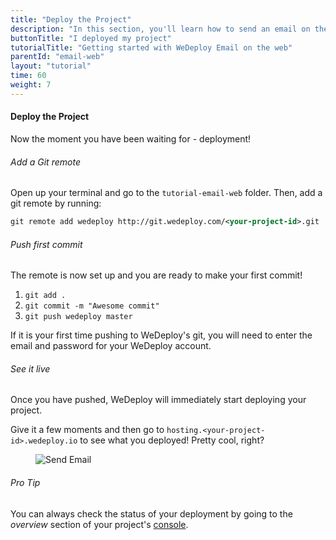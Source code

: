 ```yaml
---
title: "Deploy the Project"
description: "In this section, you'll learn how to send an email on the web using the WeDeploy API Client."
buttonTitle: "I deployed my project"
tutorialTitle: "Getting started with WeDeploy Email on the web"
parentId: "email-web"
layout: "tutorial"
time: 60
weight: 7
---
```


#### Deploy the Project

Now the moment you have been waiting for - deployment!

###### Add a Git remote

Open up your terminal and go to the `tutorial-email-web` folder. Then, add a git remote by running:

```xml
git remote add wedeploy http://git.wedeploy.com/<your-project-id>.git
```

###### Push first commit

The remote is now set up and you are ready to make your first commit! 

1. `git add .`
2. `git commit -m "Awesome commit"`
3. `git push wedeploy master`

If it is your first time pushing to WeDeploy's git, you will need to enter the email and password for your WeDeploy account.

###### See it live

Once you have pushed, WeDeploy will immediately start deploying your project.

Give it a few moments and then go to `hosting.<your-project-id>.wedeploy.io` to see what you deployed! Pretty cool, right?

<figure>
	<img src="/images/tutorials/send-email.png" alt="Send Email">
</figure>

<aside>

###### <span class="icon-16-star"></span> Pro Tip

You can always check the status of your deployment by going to the _overview_ section of your project's <a href="https://console.wedeploy.com" target="_blank">console</a>.

</aside>
